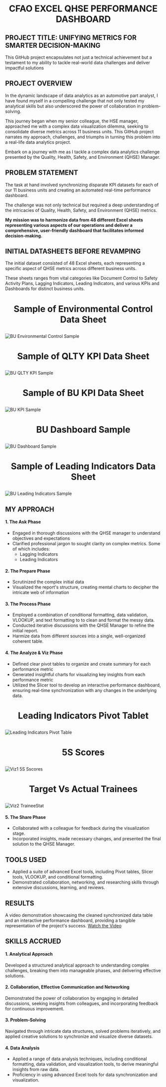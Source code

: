 # <p align="center">**CFAO EXCEL QHSE PERFORMANCE DASHBOARD**</p>

## PROJECT TITLE: UNIFYING METRICS FOR SMARTER DECISION-MAKING
This GitHub project encapsulates not just a technical achievement but a testament to my ability to tackle real-world data challenges and deliver impactful solutions


## PROJECT OVERVIEW
In the dynamic landscape of data analytics as an automotive part analyst, I have found myself in a compelling challenge that not only tested my analytical skills but also underscored the power of collaboration in problem-solving.


This journey began when my senior colleague, the HSE manager, approached me with a complex data visualization dilemma, seeking to consolidate diverse metrics across 11 business units. This GitHub project narrates my approach, challenges, and triumphs in turning this problem into a real-life data analytics project.
  

Embark on a journey with me as I tackle a complex data analytics challenge presented by the Quality, Health, Safety, and Environment (QHSE) Manager.

  
## PROBLEM STATEMENT
The task at hand involved synchronizing disparate KPI datasets for each of our 11 business units and creating an automated real-time performance dashboard.

The challenge was not only technical but required a deep understanding of the intricacies of Quality, Health, Safety, and Environment (QHSE) metrics.

**My mission was to harmonize data from 48 different Excel sheets representing various aspects of our operations and deliver a comprehensive, user-friendly dashboard that facilitates informed decision-making.**

## INITIAL DATASHEETS BEFORE REVAMPING
The initial dataset consisted of 48 Excel sheets, each representing a specific aspect of QHSE metrics across different business units.

These sheets ranges from vital categories like Document Control to Safety Activity Plans, Lagging Indicators, Leading Indicators, and various KPIs and Dashboards for distinct business units.


# <p align="center">**Sample of Environmental Control Data Sheet**</p>
![BU Environmental Control Sample](images/Environmental%20Control%20Sample.PNG "Sample of Environmental Control Data Sheet")

# <p align="center">**Sample of QLTY KPI Data Sheet**</p>
![BU QLTY KPI Sample](images/BU%20QLTY%20KPI%20Sample.PNG "BU QLTY KPI Sample")

# <p align="center">**Sample of BU KPI Data Sheet**</p>
![BU KPI Sample](images/BU%20KPI%20Sample.PNG "BU KPI Sample")

# <p align="center">**BU Dashboard Sample**</p>
![BU Dashboard Sample](images/BU%20Dashboard%20Sample.PNG "Sample of BU Dashboard")

# <p align="center">**Sample of Leading Indicators Data Sheet**</p>
![BU Leading Indicators Sample](images/Leading%20Indicators%20Sample.PNG "Sample of Leading Indicators Data Sheet")


## MY APPROACH
#### 1. The Ask Phase
- Engaged in thorough discussions with the QHSE manager to understand objectives and expectations
- Clarified professional jargon to sought clarity on complex metrics. Some of which includes:
  - Lagging Indicators
  - Leading Indicators
  
#### 2. The Prepare Phase
- Scrutinized the complex initial data
- Visualized the report's structure, creating mental charts to decipher the intricate web of information

#### 3. The Process Phase
- Employed a combination of conditional formatting, data validation, VLOOKUP, and text formatting to to clean and format the messy data.
- Conducted iterative discussions with the QHSE Manager to refine the initial report.
- Harmize data from different sources into a single, well-organized coherent table.

#### 4. The Analyze & Viz Phase
- Defined clear pivot tables to organize and create summary for each performance metric
- Generated insightful charts for visualizing key insights from each performance metric
- Utilized the Slicer tool to develop an interactive performance dashboard, ensuring real-time synchronization with any changes in the underlying data.

# <p align="center">**Leading Indicators Pivot Tablet**</p>
![Leading Indicators Pivot Table](images/Pivot%20LeadIndicators.PNG "Leading Indicators Pivot Table")

# <p align="center">**5S Scores**</p>
![Viz1 5S Sscores](images/Viz1%205S%20Scores.PNG "5S Scores")

# <p align="center">**Target Vs Actual Trainees**</p>
![Viz2 TraineeStat](images/Viz2%20TraineeStat.PNG "TraineeStat")

#### 5. The Share Phase
- Collaborated with a colleague for feedback during the visualization stage.
- Incorporated insights, made necessary changes, and presented the final solution to the QHSE Manager.

## TOOLS USED
- Applied a suite of advanced Excel tools, including Pivot tables, Slicer tools, VLOOKUP, and conditional formatting.
- Demonstrated collaboration, networking, and researching skills through extensive discussions, learning, and reviews.

## RESULTS
A video demonstration showcasing the cleaned synchronized data table and an interactive performance dashboard, providing a tangible representation of the project's success.
[Watch the Video](https://drive.google.com/file/d/1_b3LpPV-UdF9bIsqmoxNnVEfY-ZDnSqq/view?usp=drive_link)


## SKILLS ACCRUED
#### 1. Analytical Approach
Developed a structured analytical approach to understanding complex challenges, breaking them into manageable phases, and delivering effective solutions.

#### 2. Collaboration, Effective Communication and Networking
Demonstrated the power of collaboration by engaging in detailed discussions, seeking insights from colleagues, and incorporating feedback for continuous improvement.

#### 3. Problem-Solving
Navigated through intricate data structures, solved problems iteratively, and applied creative solutions to synchronize and visualize diverse datasets.

#### 4. Data Analysis
- Applied a range of data analysis techniques, including conditional formatting, data validation, and visualization tools, to derive meaningful insights from raw data.
- Proficiency in using advanced Excel tools for data synchronization and visualization.

